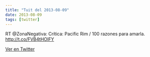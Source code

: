 ```yaml
---
title: "Tuit del 2013-08-09"
date: 2013-08-09
tags: [twitter]
---
```


RT @ZonaNegativa: Crítica: Pacific Rim / 100 razones para amarla. http://t.co/FVB4tHOlFY



[Ver en Twitter](https://twitter.com/i/web/status/365944976175149056)
